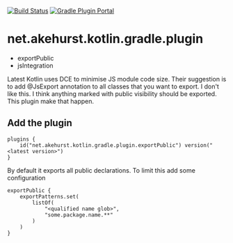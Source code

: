[![Build Status](https://travis-ci.com/dhakehurst/net.akehurst.kotlin.export-public.svg?branch=master)](https://travis-ci.com/dhakehurst/net.akehurst.kotlin.export-public)
[![Gradle Plugin Portal](https://img.shields.io/maven-metadata/v/https/plugins.gradle.org/m2/net/akehurst/kotlin/gradle/plugin/export-public/maven-metadata.xml.svg?colorB=007ec6&label=gradle%20plugin)](https://plugins.gradle.org/plugin/net.akehurst.kotlin.export-public)

# net.akehurst.kotlin.gradle.plugin
- exportPublic
- jsIntegration


Latest Kotlin uses DCE to minimise JS module code size.
Their suggestion is to add @JsExport annotation to all classes that you want to export.
I don't like this. I think anything marked with public visibility should be exported.
This plugin make that happen.


## Add the plugin

```
plugins {
    id("net.akehurst.kotlin.gradle.plugin.exportPublic") version("<latest version>")
}
```

By default it exports all public declarations.
To limit this add some configuration

```
exportPublic {
    exportPatterns.set(
        listOf(
            "<qualified name glob>",
            "some.package.name.**"
        )
    )
}
```
